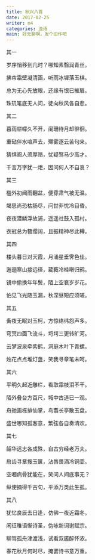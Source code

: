```yaml
---
title: 秋兴八首
date: 2017-02-25
writer: m4
categories: 浊诗
main: 好无聊啊，发个旧作吧
---
```


其一


岁序悄移到几时？哪知素翳润青丝。

拂帘霜壁凝清画，听雨冰墀落玉棋。

总为无心先放眼，还缘有恨已摧眉。

珠玑笔底无人问，徒向秋风各自悲。


其二


暮雨帡幪久不开，阑珊待月却徘徊。

重砧伴水喧声去，殢雾逐云苦句来。

猜惧阍人须厚赂，忧疑驽马少高才。

千言万字犹一炬，因问何人不自哀？


其三


槛外初闻雨翻盆，便穿肃气被无温。

竭思尚恐枯肠尽，问世非忧冷目昏。

夜夜潜鳞浮故浦，遥遥社鼓入孤村。

衣冠总为簪缨阔，且振精神尽此樽。


其四


楼头暮日对天霞，月涌星垂霁色佳。

迤逦寒山接远径，葳蕤冷桂啭归鸦。

镜中偷换年年鬓，陌上空衰岁岁花。

怕见飞光随玉漏，秋深昼短应须嗟。


其五


夤夜无眠对玉柯，方惊络纬怨声多。

穹冥四面飞流斗，埒堮三更转旷河。

云梦波泉牵紫鹤，洞庭木叶下青螺。

烛花点点堆灯盏，笑我寻章笔未呵。


其六


平明久起近雕栏，看取霜枝泪不干。

陌外叠台方百尺，城中古道已一观。

舟驰画栋排仙掌，鸟翥长亭散玉盘。

盛世哪知孤客意，繁弦各自奏清欢。


其七


韶华远志各成殊，自古穷经老万夫。

启齿寻章搜玉箧，沾唇畏酒冷铜壶。

空咽病骨犹能在，笑问人间底事无？

纵使摘得千古句，平添万类此生孤。


其八


犹忆良辰去日逢，仿佛一夜近霜冬。

闲征稚语惭诗圣，伪咏新词谢赋宗。

聊驾孤舟津渡浅，试看双靥醉怀浓。

春花秋月何时尽，掩罢诗书意万重。